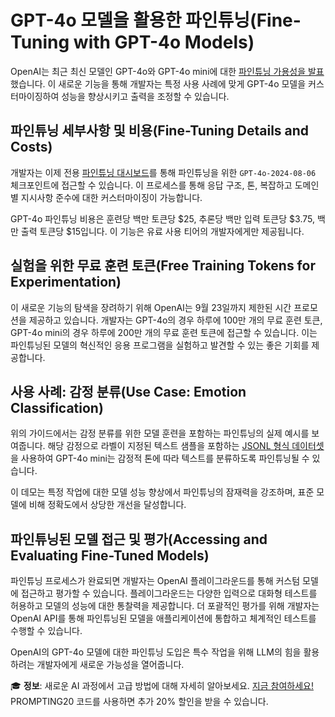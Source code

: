# GPT-4o 모델을 활용한 파인튜닝(Fine-Tuning with GPT-4o Models)

OpenAI는 최근 최신 모델인 GPT-4o와 GPT-4o mini에 대한 [파인튜닝 가용성을 발표](https://openai.com/index/gpt-4o-fine-tuning/)했습니다. 이 새로운 기능을 통해 개발자는 특정 사용 사례에 맞게 GPT-4o 모델을 커스터마이징하여 성능을 향상시키고 출력을 조정할 수 있습니다.

## 파인튜닝 세부사항 및 비용(Fine-Tuning Details and Costs)

개발자는 이제 전용 [파인튜닝 대시보드](https://platform.openai.com/finetune)를 통해 파인튜닝을 위한 `GPT-4o-2024-08-06` 체크포인트에 접근할 수 있습니다. 이 프로세스를 통해 응답 구조, 톤, 복잡하고 도메인별 지시사항 준수에 대한 커스터마이징이 가능합니다.

GPT-4o 파인튜닝 비용은 훈련당 백만 토큰당 \$25, 추론당 백만 입력 토큰당 \$3.75, 백만 출력 토큰당 \$15입니다. 이 기능은 유료 사용 티어의 개발자에게만 제공됩니다.

## 실험을 위한 무료 훈련 토큰(Free Training Tokens for Experimentation)

이 새로운 기능의 탐색을 장려하기 위해 OpenAI는 9월 23일까지 제한된 시간 프로모션을 제공하고 있습니다. 개발자는 GPT-4o의 경우 하루에 100만 개의 무료 훈련 토큰, GPT-4o mini의 경우 하루에 200만 개의 무료 훈련 토큰에 접근할 수 있습니다. 이는 파인튜닝된 모델의 혁신적인 응용 프로그램을 실험하고 발견할 수 있는 좋은 기회를 제공합니다.

## 사용 사례: 감정 분류(Use Case: Emotion Classification)

위의 가이드에서는 감정 분류를 위한 모델 훈련을 포함하는 파인튜닝의 실제 예시를 보여줍니다. 해당 감정으로 라벨이 지정된 텍스트 샘플을 포함하는 [JSONL 형식 데이터셋](https://github.com/dair-ai/datasets/tree/main/openai)을 사용하여 GPT-4o mini는 감정적 톤에 따라 텍스트를 분류하도록 파인튜닝될 수 있습니다.

이 데모는 특정 작업에 대한 모델 성능 향상에서 파인튜닝의 잠재력을 강조하며, 표준 모델에 비해 정확도에서 상당한 개선을 달성합니다.

## 파인튜닝된 모델 접근 및 평가(Accessing and Evaluating Fine-Tuned Models)

파인튜닝 프로세스가 완료되면 개발자는 OpenAI 플레이그라운드를 통해 커스텀 모델에 접근하고 평가할 수 있습니다. 플레이그라운드는 다양한 입력으로 대화형 테스트를 허용하고 모델의 성능에 대한 통찰력을 제공합니다. 더 포괄적인 평가를 위해 개발자는 OpenAI API를 통해 파인튜닝된 모델을 애플리케이션에 통합하고 체계적인 테스트를 수행할 수 있습니다.

OpenAI의 GPT-4o 모델에 대한 파인튜닝 도입은 특수 작업을 위해 LLM의 힘을 활용하려는 개발자에게 새로운 가능성을 열어줍니다.

🎓 **정보**: 새로운 AI 과정에서 고급 방법에 대해 자세히 알아보세요. [지금 참여하세요!](https://dair-ai.thinkific.com/)
PROMPTING20 코드를 사용하면 추가 20% 할인을 받을 수 있습니다. 